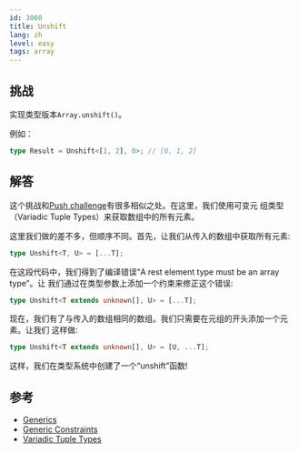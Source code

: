 ```yaml
---
id: 3060
title: Unshift
lang: zh
level: easy
tags: array
---
```


## 挑战

实现类型版本`Array.unshift()`。

例如：

```typescript
type Result = Unshift<[1, 2], 0>; // [0, 1, 2]
```

## 解答

这个挑战和[Push challenge](./easy-push.md)有很多相似之处。在这里，我们使用可变元
组类型（Variadic Tuple Types）来获取数组中的所有元素。

这里我们做的差不多，但顺序不同。首先，让我们从传入的数组中获取所有元素:

```typescript
type Unshift<T, U> = [...T];
```

在这段代码中，我们得到了编译错误“A rest element type must be an array type”。让
我们通过在类型参数上添加一个约束来修正这个错误:

```typescript
type Unshift<T extends unknown[], U> = [...T];
```

现在，我们有了与传入的数组相同的数组。我们只需要在元组的开头添加一个元素。让我们
这样做:

```typescript
type Unshift<T extends unknown[], U> = [U, ...T];
```

这样，我们在类型系统中创建了一个“unshift”函数!

## 参考

- [Generics](https://www.typescriptlang.org/docs/handbook/2/generics.html)
- [Generic Constraints](https://www.typescriptlang.org/docs/handbook/2/generics.html#generic-constraints)
- [Variadic Tuple Types](https://www.typescriptlang.org/docs/handbook/release-notes/typescript-4-0.html#variadic-tuple-types)
